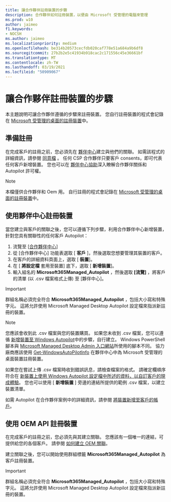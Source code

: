 ```yaml
---
title: 讓合作夥伴註冊裝置的步驟
description: 合作夥伴如何註冊裝置，以便由 Microsoft 受管理的電腦來管理
ms.prod: w10
author: jaimeo
f1.keywords:
- NOCSH
ms.author: jaimeo
ms.localizationpriority: medium
ms.openlocfilehash: be314b20573cecfdb020caf778e51a684a9b6df8
ms.sourcegitcommit: 27b2b2e5c41934b918cac2c171556c45e36661bf
ms.translationtype: MT
ms.contentlocale: zh-TW
ms.lasthandoff: 03/19/2021
ms.locfileid: "50909067"
---
```

# <a name="steps-for-partners-to-register-devices"></a>讓合作夥伴註冊裝置的步驟


本主題說明可讓合作夥伴遵循的步驟來註冊裝置。 您自行註冊裝置的程式會記錄在 [Microsoft 受管理的桌面的註冊裝置](register-devices-self.md)中。



## <a name="prepare-for-registration"></a>準備註冊 
在完成客戶的註冊之前，您必須先在 [夥伴中心](https://partner.microsoft.com/dashboard)建立與他們的關聯。 如需該程式的詳細資訊，請參閱 [同意檔](/windows/deployment/windows-autopilot/registration-auth#csp-authorization) 。 任何 CSP 合作夥伴只要客戶 consents，即可代表任何客戶新增裝置。 您也可以在 [夥伴中心協助](/partner-center/customers_revoke_admin_privileges#windows-autopilot)深入瞭解合作夥伴關係和 Autopilot 許可權。


> [!NOTE]
> 本檔僅供合作夥伴和 Oem 用。 自行註冊的程式會記錄在 [Microsoft 受管理的桌面的註冊裝置](register-devices-self.md)中。


## <a name="register-devices-by-using-partner-center"></a>使用夥伴中心註冊裝置

當您建立與客戶的關聯之後，您可以遵循下列步驟，利用合作夥伴中心新增裝置，針對您具有關聯性的任何客戶 Autopilot：

1. 流覽至 [[合作夥伴中心](https://partner.microsoft.com/dashboard)]
2. 從 [合作夥伴中心] 功能表選取 [ **客戶** ]，然後選取您想要管理其裝置的客戶。
3. 在客戶的詳細資料頁面上，選取 [ **裝置**]。
4. 在 [ **將設定檔** 套用至裝置] 底下，選取 [ **新增裝置**]。
5. 輸入組名的 **Microsoft365Managed_Autopilot** ，然後選取 **[流覽]** ，將客戶的清單 (以 .csv 檔案格式上傳) 至 [夥伴中心]。


> [!IMPORTANT]
> 群組名稱必須完全符合 **Microsoft365Managed_Autopilot** ，包括大小寫和特殊字元。 這將允許使用 Microsoft Managed Desktop Autopilot 設定檔來指派新註冊的裝置。

>[!NOTE]
> 您應該會收到此 .csv 檔案與您的裝置購買。 如果您未收到 .csv 檔案，您可以遵循 [新增裝置至 Windows Autopilot](/windows/deployment/windows-autopilot/add-devices#collecting-the-hardware-id-from-existing-devices-using-powershell)中的步驟，自行建立。 Windows PowerShell 腳本與 [Microsoft Managed Desktop Admin 入口網站](./register-devices-self.md?view=o365-worldwide#obtain-the-hardware-hash)所使用的腳本不同。 協力廠商應該使用 [Get-WindowsAutoPilotInfo](https://www.powershellgallery.com/packages/Get-WindowsAutoPilotInfo) 在夥伴中心中為 Microsoft 受管理的桌面裝置註冊裝置。

如果您在嘗試上傳 .csv 檔案時收到錯誤訊息，請檢查檔案的格式。 請確定欄順序符合在 [新裝置上使用 Windows Autopilot 設定檔中所述的資料，以自訂客戶的現成體驗](/partner-center/autopilot#add-devices-to-a-customers-account)。 您也可以使用 [ **新增裝置** ] 旁邊的連結所提供的範例 .csv 檔案，以建立裝置清單。 

如需 Autopilot 在合作夥伴案例中的詳細資訊，請參閱 [將裝置新增至客戶的帳戶](/partner-center/autopilot#add-devices-to-a-customers-account)。


## <a name="register-devices-by-using-the-oem-api"></a>使用 OEM API 註冊裝置

在完成客戶的註冊之前，您必須先與其建立關聯。 您應該有一個唯一的連結，可提供給您的各個客戶。 請參閱 [如何建立 OEM 關聯](/windows/deployment/windows-autopilot/registration-auth#oem-authorization)。

建立關聯之後，您可以開始使用群組標籤 **Microsoft365Managed_Autopilot** 為客戶註冊裝置。

> [!IMPORTANT]
> 群組名稱必須完全符合 **Microsoft365Managed_Autopilot** ，包括大小寫和特殊字元。 這將允許使用 Microsoft Managed Desktop Autopilot 設定檔來指派新註冊的裝置。